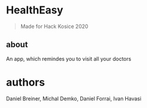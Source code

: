 # HealthEasy
>Made for Hack Kosice 2020
## about
An app, which remindes you to visit all your doctors
# authors
Daniel Breiner, Michal Demko, Daniel Forrai, Ivan Havasi
